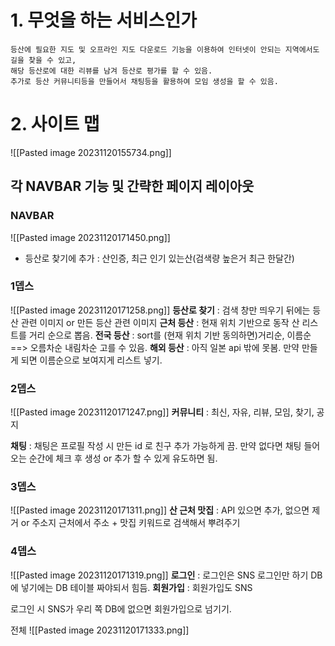 # 1. 무엇을 하는 서비스인가
```text
등산에 필요한 지도 및 오프라인 지도 다운로드 기능을 이용하여 인터넷이 안되는 지역에서도 길을 찾을 수 있고,
해당 등산로에 대한 리뷰를 남겨 등산로 평가를 할 수 있음.
추가로 등산 커뮤니티등을 만들어서 채팅등을 활용하여 모임 생성을 할 수 있음.
```

# 2. 사이트 맵
![[Pasted image 20231120155734.png]]


## 각 NAVBAR 기능 및 간략한 페이지 레이아웃

### **NAVBAR** 
![[Pasted image 20231120171450.png]]

* 등산로 찾기에 추가 : 산인증, 최근 인기 있는산(검색량 높은거 최근 한달간)




### **1뎁스**
![[Pasted image 20231120171258.png]]
**등산로 찾기** : 검색 창만 띄우기 뒤에는 등산 관련 이미지 or 만든 등산 관련 이미지
**근처 등산** : 현재 위치 기반으로 동작 산 리스트를 거리 순으로 뽑음.
**전국 등산** : sort를 (현재 위치 기반 동의하면)거리순, 이름순 ==> 오름차순 내림차순 고를 수 있음.
**해외 등산** : 아직 일본 api 밖에 못봄. 만약 만들게 되면 이름순으로 보여지게 리스트 넣기.







### **2뎁스**
![[Pasted image 20231120171247.png]]
**커뮤니티** : 최신, 자유, 리뷰, 모임, 찾기, 공지

**채팅** : 채팅은 프로필 작성 시 만든 id 로 친구 추가 가능하게 끔. 만약 없다면 채팅 들어오는 순간에 체크 후 생성 or 추가 할 수 있게 유도하면 됨.








### **3뎁스**
![[Pasted image 20231120171311.png]]
**산 근처 맛집** : API 있으면 추가, 없으면 제거 or 주소지 근처에서 주소 + 맛집 키워드로 검색해서 뿌려주기






### **4뎁스**
![[Pasted image 20231120171319.png]]
**로그인** : 로그인은 SNS 로그인만 하기 DB 에 넣기에는 DB 테이블 짜야되서 힘듬.
**회원가입** : 회원가입도 SNS

로그인 시 SNS가 우리 쪽 DB에 없으면 회원가입으로 넘기기.


전체
![[Pasted image 20231120171333.png]]